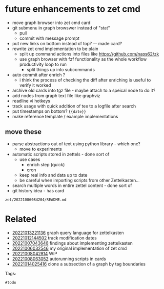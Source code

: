 # future enhancements to zet cmd

- move graph browser into zet cmd card
- git submenu in graph browswer instead of "stat"
  - pull
  - commit with message prompt
- put new links on bottom instead of top? -- made card?
- rewrite zet cmd implementation to be plain
  - split up command actions into files like https://github.com/naps62/zk
  - use graph browser with fzf functionality as the whole workflow productivity loop to run
    - split things up into subcommands
- auto commit after enrich ?
  - i think the process of checking the diff after enriching is useful to verify it worked
- archive old cards into tgz file - maybe attach to a speical node to do it?
- add nodes from graph text file like graphviz
- readline vi hotkeys
- track usage with quick addition of tee to a logfile after search
- put timestamps on bottom? `{{date}}`
- make reference template / example implementations

## move these

- parse abstractions out of text using python library - which one?
  - move to experiments
- automatic scripts stored in zettels - done sort of
  - use cases
    - enrich step (quick)
    - cron
  - keep real info and data up to date
  - be careful when importing scripts from other Zettelkasten...
- search multiple words in entire zettel content - done sort of
- git history idea - has card

` zet/20221006084204/README.md `

# Related

- [20221013221136](/zet/20221013221136/README.md) graph query language for zettelkasten
- [20221012144502](/zet/20221012144502/README.md) track modification dates
- [20221007043646](/zet/20221007043646/README.md) findings about implementing zettelkasten
- [20221006032546](/zet/20221006032546/README.md) my original implementation of zet cmd
- [20221008042814](/zet/20221008042814/README.md) WIP
- [20221008063052](/zet/20221008063052/README.md) autorunning scripts in cards
- [20221014025416](/zet/20221014025416/README.md) clone a subsection of a graph by tag boundaries

Tags:

    #todo
